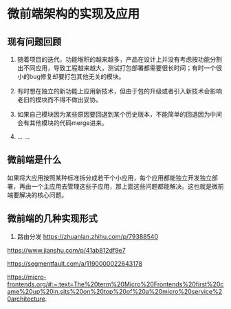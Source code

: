# 微前端架构的实现及应用

## 现有问题回顾

1. 随着项目的迭代，功能堆积的越来越多，产品在设计上并没有考虑按功能分割出不同应用，导致工程越来越大，测试打包部署都需要很长时间；有时一个很小的bug修复却要打包其他无关的模块。

2. 有时想在独立的新功能上应用新技术，但由于包的升级或者引入新技术会影响老旧的模块而不得不做出妥协。

3. 如果自己模块因为某些原因要回退到某个历史版本，不能简单的回退因为中间会有其他模块的代码merge进来。

4. ... ...

## 微前端是什么

如果将大应用按照某种标准拆分成若干个小应用，每个应用都能独立开发独立部署，再由一个主应用去管理这些子应用，那上面这些问题都能解决。这也就是微前端要解决的核心问题。

## 微前端的几种实现形式

1. 路由分发
https://zhuanlan.zhihu.com/p/79388540

https://www.jianshu.com/p/41ab812df9e7

https://segmentfault.com/a/1190000022643178

https://micro-frontends.org/#:~:text=The%20term%20Micro%20Frontends%20first%20came%20up%20in,sits%20on%20top%20of%20a%20micro%20service%20architecture.